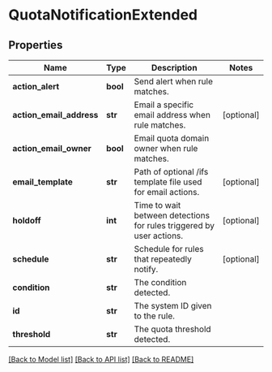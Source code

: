 # QuotaNotificationExtended

## Properties
Name | Type | Description | Notes
------------ | ------------- | ------------- | -------------
**action_alert** | **bool** | Send alert when rule matches. | 
**action_email_address** | **str** | Email a specific email address when rule matches. | [optional] 
**action_email_owner** | **bool** | Email quota domain owner when rule matches. | 
**email_template** | **str** | Path of optional /ifs template file used for email actions. | [optional] 
**holdoff** | **int** | Time to wait between detections for rules triggered by user actions. | [optional] 
**schedule** | **str** | Schedule for rules that repeatedly notify. | [optional] 
**condition** | **str** | The condition detected. | 
**id** | **str** | The system ID given to the rule. | 
**threshold** | **str** | The quota threshold detected. | 

[[Back to Model list]](../README.md#documentation-for-models) [[Back to API list]](../README.md#documentation-for-api-endpoints) [[Back to README]](../README.md)


